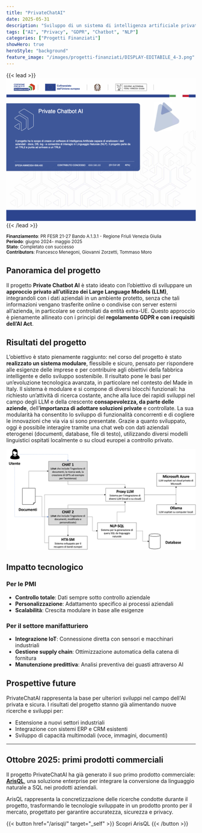 ```yaml
---
title: "PrivateChatAI"
date: 2025-05-31
description: "Sviluppo di un sistema di intelligenza artificiale privato su linguaggio naturale (NLP) interrogabile attraverso chat web per la fabbrica intelligente."
tags: ["AI", "Privacy", "GDPR", "Chatbot", "NLP"]
categories: ["Progetti Finanziati"]
showHero: true
heroStyle: "background"
feature_image: "/images/progetti-finanziati/DISPLAY-EDITABILE_4-3.png"
---
```



{{< lead >}}
![Featured image](/images/progetti-finanziati/DISPLAY-EDITABILE_4-3.png)
{{< /lead >}}

<small>

**Finanziamento**: PR FESR 21-27 Bando A.1.3.1 - Regione Friuli Venezia Giulia  
**Periodo**: giugno 2024- maggio 2025  
**Stato**: Completato con successo  
**Contributors**: Francesco Menegoni, Giovanni Zorzetti, Tommaso Moro

</small>

## Panoramica del progetto

Il progetto **Private Chatbot AI** è stato ideato con l’obiettivo di sviluppare un **approccio privato all’utilizzo dei Large Language Models (LLM)**, integrandoli con i dati aziendali in un ambiente protetto, senza che tali informazioni vengano trasferite online o condivise con server esterni all’azienda, in particolare se controllati da entità extra-UE. Questo approccio è pienamente allineato con i principi del **regolamento GDPR e con i requisiti dell’AI Act**.

## Risultati del progetto

L’obiettivo è stato pienamente raggiunto: nel corso del progetto è stato **realizzato un sistema modulare**, flessibile e sicuro, pensato per rispondere alle esigenze delle imprese e per contribuire agli obiettivi della fabbrica intelligente e dello sviluppo sostenibile. Il risultato pone le basi per un’evoluzione tecnologica avanzata, in particolare nel contesto del Made in Italy.
Il sistema è modulare e si compone di diversi blocchi funzionali: ha richiesto un’attività di ricerca costante, anche alla luce dei rapidi sviluppi nel campo degli LLM e della crescente **consapevolezza, da parte delle aziende**, dell’**importanza di adottare soluzioni private** e controllate. La sua modularità ha consentito lo sviluppo di funzionalità concorrenti e di cogliere le innovazioni che via via si sono presentate.
Grazie a quanto sviluppato, oggi è possibile interagire tramite una chat web con dati aziendali eterogenei (documenti, database, file di testo), utilizzando diversi modelli linguistici ospitati localmente o su cloud europei a controllo privato.



![Image](/images/progetti-finanziati/schema_privchatai-HT-X.png)

## Impatto tecnologico

### Per le PMI
- **Controllo totale**: Dati sempre sotto controllo aziendale
- **Personalizzazione**: Adattamento specifico ai processi aziendali
- **Scalabilità**: Crescita modulare in base alle esigenze

### Per il settore manifatturiero
- **Integrazione IoT**: Connessione diretta con sensori e macchinari industriali
- **Gestione supply chain**: Ottimizzazione automatica della catena di fornitura
- **Manutenzione predittiva**: Analisi preventiva dei guasti attraverso AI


## Prospettive future

PrivateChatAI rappresenta la base per ulteriori sviluppi nel campo dell'AI privata e sicura. I risultati del progetto stanno già alimentando nuove ricerche e sviluppi per:

- Estensione a nuovi settori industriali
- Integrazione con sistemi ERP e CRM esistenti
- Sviluppo di capacità multimodali (voce, immagini, documenti)

---

## Ottobre 2025: primi prodotti commerciali

Il progetto PrivateChatAI ha già generato il suo primo prodotto commerciale: **[ArisQL](/arisql/)**, una soluzione enterprise per integrare la conversione da linguaggio naturale a SQL nei prodotti aziendali.

ArisQL rappresenta la concretizzazione delle ricerche condotte durante il progetto, trasformando le tecnologie sviluppate in un prodotto pronto per il mercato, progettato per garantire accuratezza, sicurezza e privacy.

{{< button href="/arisql/" target="_self" >}}
Scopri ArisQL
{{< /button >}}

